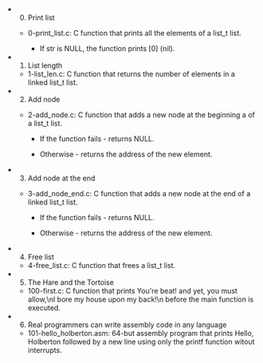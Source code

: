 * 0. Print list

    * 0-print_list.c: C function that prints all the elements of a list_t list.

        * If str is NULL, the function prints [0] (nil).

* 1. List length

    * 1-list_len.c: C function that returns the number of elements in a linked list_t list.

* 2. Add node

    * 2-add_node.c: C function that adds a new node at the beginning a of a list_t list.

        * If the function fails - returns NULL.

        * Otherwise - returns the address of the new element.

* 3. Add node at the end

    * 3-add_node_end.c: C function that adds a new node at the end of a linked list_t list.

        * If the function fails - returns NULL.

        * Otherwise - returns the address of the new element.

* 4. Free list

    * 4-free_list.c: C function that frees a list_t list.

* 5. The Hare and the Tortoise

    * 100-first.c: C function that prints You're beat! and yet, you must allow,\nI bore my house upon my back!\n before the main function is executed.

* 6. Real programmers can write assembly code in any language

    * 101-hello_holberton.asm: 64-but assembly program that prints Hello, Holberton followed by a new line using only the printf function witout interrupts.


